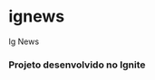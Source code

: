 # ignews
Ig News
<div>
  <h3>Projeto desenvolvido no Ignite</h3>
  
  <img scr="images/ignews.png" alt="" />
</div>
